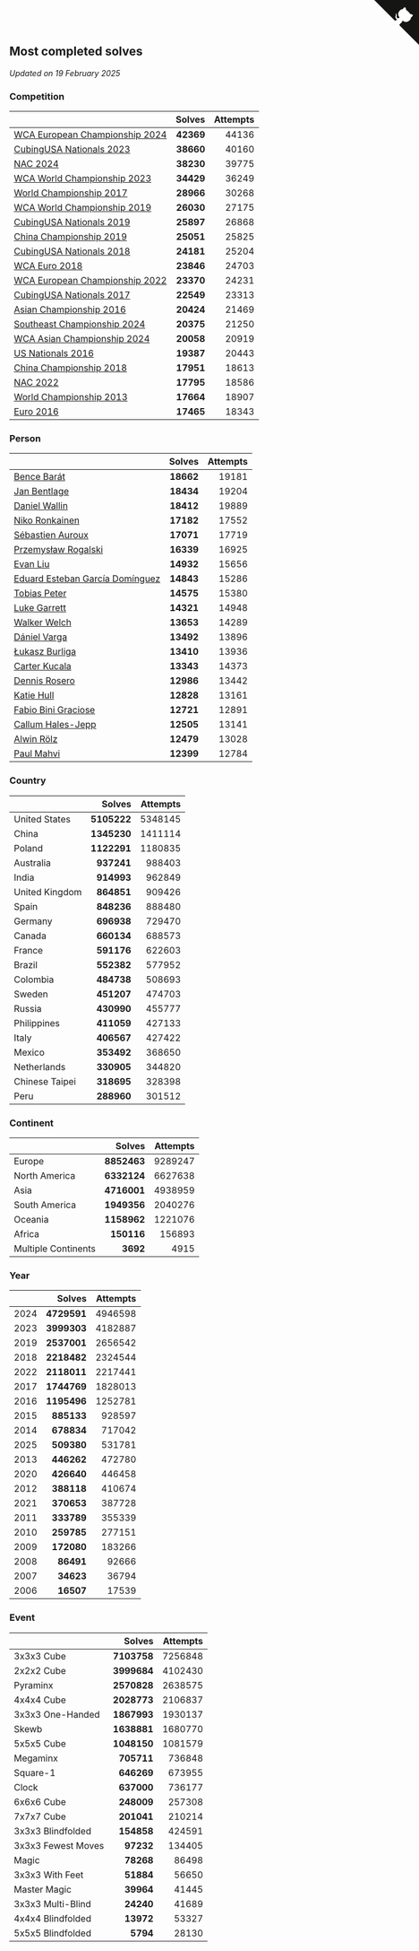 ## Most completed solves

*Updated on 19 February 2025*


### Competition

|  | Solves | Attempts |
| :--- | ---: | ---: |
| [WCA European Championship 2024](https://www.worldcubeassociation.org/competitions/Euro2024) | **42369** | 44136 |
| [CubingUSA Nationals 2023](https://www.worldcubeassociation.org/competitions/CubingUSANationals2023) | **38660** | 40160 |
| [NAC 2024](https://www.worldcubeassociation.org/competitions/NAC2024) | **38230** | 39775 |
| [WCA World Championship 2023](https://www.worldcubeassociation.org/competitions/WC2023) | **34429** | 36249 |
| [World Championship 2017](https://www.worldcubeassociation.org/competitions/WC2017) | **28966** | 30268 |
| [WCA World Championship 2019](https://www.worldcubeassociation.org/competitions/WC2019) | **26030** | 27175 |
| [CubingUSA Nationals 2019](https://www.worldcubeassociation.org/competitions/CubingUSANationals2019) | **25897** | 26868 |
| [China Championship 2019](https://www.worldcubeassociation.org/competitions/ChinaChampionship2019) | **25051** | 25825 |
| [CubingUSA Nationals 2018](https://www.worldcubeassociation.org/competitions/CubingUSANationals2018) | **24181** | 25204 |
| [WCA Euro 2018](https://www.worldcubeassociation.org/competitions/Euro2018) | **23846** | 24703 |
| [WCA European Championship 2022](https://www.worldcubeassociation.org/competitions/Euro2022) | **23370** | 24231 |
| [CubingUSA Nationals 2017](https://www.worldcubeassociation.org/competitions/CubingUSANationals2017) | **22549** | 23313 |
| [Asian Championship 2016](https://www.worldcubeassociation.org/competitions/AsianChampionship2016) | **20424** | 21469 |
| [Southeast Championship 2024](https://www.worldcubeassociation.org/competitions/SoutheastChampionship2024) | **20375** | 21250 |
| [WCA Asian Championship 2024](https://www.worldcubeassociation.org/competitions/RubiksWCAAsianChampionship2024) | **20058** | 20919 |
| [US Nationals 2016](https://www.worldcubeassociation.org/competitions/USNationals2016) | **19387** | 20443 |
| [China Championship 2018](https://www.worldcubeassociation.org/competitions/ChinaChampionship2018) | **17951** | 18613 |
| [NAC 2022](https://www.worldcubeassociation.org/competitions/NAC2022) | **17795** | 18586 |
| [World Championship 2013](https://www.worldcubeassociation.org/competitions/WC2013) | **17664** | 18907 |
| [Euro 2016](https://www.worldcubeassociation.org/competitions/Euro2016) | **17465** | 18343 |

### Person

|  | Solves | Attempts |
| :--- | ---: | ---: |
| [Bence Barát](https://www.worldcubeassociation.org/persons/2008BARA01) | **18662** | 19181 |
| [Jan Bentlage](https://www.worldcubeassociation.org/persons/2010BENT01) | **18434** | 19204 |
| [Daniel Wallin](https://www.worldcubeassociation.org/persons/2013WALL03) | **18412** | 19889 |
| [Niko Ronkainen](https://www.worldcubeassociation.org/persons/2010RONK01) | **17182** | 17552 |
| [Sébastien Auroux](https://www.worldcubeassociation.org/persons/2008AURO01) | **17071** | 17719 |
| [Przemysław Rogalski](https://www.worldcubeassociation.org/persons/2013ROGA02) | **16339** | 16925 |
| [Evan Liu](https://www.worldcubeassociation.org/persons/2009LIUE01) | **14932** | 15656 |
| [Eduard Esteban García Domínguez](https://www.worldcubeassociation.org/persons/2011EDUA01) | **14843** | 15286 |
| [Tobias Peter](https://www.worldcubeassociation.org/persons/2014PETE03) | **14575** | 15380 |
| [Luke Garrett](https://www.worldcubeassociation.org/persons/2017GARR05) | **14321** | 14948 |
| [Walker Welch](https://www.worldcubeassociation.org/persons/2011WELC01) | **13653** | 14289 |
| [Dániel Varga](https://www.worldcubeassociation.org/persons/2008VARG01) | **13492** | 13896 |
| [Łukasz Burliga](https://www.worldcubeassociation.org/persons/2013BURL01) | **13410** | 13936 |
| [Carter Kucala](https://www.worldcubeassociation.org/persons/2015KUCA01) | **13343** | 14373 |
| [Dennis Rosero](https://www.worldcubeassociation.org/persons/2010ROSE03) | **12986** | 13442 |
| [Katie Hull](https://www.worldcubeassociation.org/persons/2010HULL01) | **12828** | 13161 |
| [Fabio Bini Graciose](https://www.worldcubeassociation.org/persons/2010GRAC02) | **12721** | 12891 |
| [Callum Hales-Jepp](https://www.worldcubeassociation.org/persons/2012HALE01) | **12505** | 13141 |
| [Alwin Rölz](https://www.worldcubeassociation.org/persons/2016ROLZ01) | **12479** | 13028 |
| [Paul Mahvi](https://www.worldcubeassociation.org/persons/2012MAHV01) | **12399** | 12784 |

### Country

|  | Solves | Attempts |
| :--- | ---: | ---: |
| United States | **5105222** | 5348145 |
| China | **1345230** | 1411114 |
| Poland | **1122291** | 1180835 |
| Australia | **937241** | 988403 |
| India | **914993** | 962849 |
| United Kingdom | **864851** | 909426 |
| Spain | **848236** | 888480 |
| Germany | **696938** | 729470 |
| Canada | **660134** | 688573 |
| France | **591176** | 622603 |
| Brazil | **552382** | 577952 |
| Colombia | **484738** | 508693 |
| Sweden | **451207** | 474703 |
| Russia | **430990** | 455777 |
| Philippines | **411059** | 427133 |
| Italy | **406567** | 427422 |
| Mexico | **353492** | 368650 |
| Netherlands | **330905** | 344820 |
| Chinese Taipei | **318695** | 328398 |
| Peru | **288960** | 301512 |

### Continent

|  | Solves | Attempts |
| :--- | ---: | ---: |
| Europe | **8852463** | 9289247 |
| North America | **6332124** | 6627638 |
| Asia | **4716001** | 4938959 |
| South America | **1949356** | 2040276 |
| Oceania | **1158962** | 1221076 |
| Africa | **150116** | 156893 |
| Multiple Continents | **3692** | 4915 |

### Year

|  | Solves | Attempts |
| :--- | ---: | ---: |
| 2024 | **4729591** | 4946598 |
| 2023 | **3999303** | 4182887 |
| 2019 | **2537001** | 2656542 |
| 2018 | **2218482** | 2324544 |
| 2022 | **2118011** | 2217441 |
| 2017 | **1744769** | 1828013 |
| 2016 | **1195496** | 1252781 |
| 2015 | **885133** | 928597 |
| 2014 | **678834** | 717042 |
| 2025 | **509380** | 531781 |
| 2013 | **446262** | 472780 |
| 2020 | **426640** | 446458 |
| 2012 | **388118** | 410674 |
| 2021 | **370653** | 387728 |
| 2011 | **333789** | 355339 |
| 2010 | **259785** | 277151 |
| 2009 | **172080** | 183266 |
| 2008 | **86491** | 92666 |
| 2007 | **34623** | 36794 |
| 2006 | **16507** | 17539 |

### Event

|  | Solves | Attempts |
| :--- | ---: | ---: |
| 3x3x3 Cube | **7103758** | 7256848 |
| 2x2x2 Cube | **3999684** | 4102430 |
| Pyraminx | **2570828** | 2638575 |
| 4x4x4 Cube | **2028773** | 2106837 |
| 3x3x3 One-Handed | **1867993** | 1930137 |
| Skewb | **1638881** | 1680770 |
| 5x5x5 Cube | **1048150** | 1081579 |
| Megaminx | **705711** | 736848 |
| Square-1 | **646269** | 673955 |
| Clock | **637000** | 736177 |
| 6x6x6 Cube | **248009** | 257308 |
| 7x7x7 Cube | **201041** | 210214 |
| 3x3x3 Blindfolded | **154858** | 424591 |
| 3x3x3 Fewest Moves | **97232** | 134405 |
| Magic | **78268** | 86498 |
| 3x3x3 With Feet | **51884** | 56650 |
| Master Magic | **39964** | 41445 |
| 3x3x3 Multi-Blind | **24240** | 41689 |
| 4x4x4 Blindfolded | **13972** | 53327 |
| 5x5x5 Blindfolded | **5794** | 28130 |


<a href="https://github.com/jonatanklosko/wca_statistics" class="github-corner" aria-label="View source on Github"><svg width="80" height="80" viewBox="0 0 250 250" style="fill:#151513; color:#fff; position: absolute; top: 0; border: 0; right: 0;" aria-hidden="true"><path d="M0,0 L115,115 L130,115 L142,142 L250,250 L250,0 Z"></path><path d="M128.3,109.0 C113.8,99.7 119.0,89.6 119.0,89.6 C122.0,82.7 120.5,78.6 120.5,78.6 C119.2,72.0 123.4,76.3 123.4,76.3 C127.3,80.9 125.5,87.3 125.5,87.3 C122.9,97.6 130.6,101.9 134.4,103.2" fill="currentColor" style="transform-origin: 130px 106px;" class="octo-arm"></path><path d="M115.0,115.0 C114.9,115.1 118.7,116.5 119.8,115.4 L133.7,101.6 C136.9,99.2 139.9,98.4 142.2,98.6 C133.8,88.0 127.5,74.4 143.8,58.0 C148.5,53.4 154.0,51.2 159.7,51.0 C160.3,49.4 163.2,43.6 171.4,40.1 C171.4,40.1 176.1,42.5 178.8,56.2 C183.1,58.6 187.2,61.8 190.9,65.4 C194.5,69.0 197.7,73.2 200.1,77.6 C213.8,80.2 216.3,84.9 216.3,84.9 C212.7,93.1 206.9,96.0 205.4,96.6 C205.1,102.4 203.0,107.8 198.3,112.5 C181.9,128.9 168.3,122.5 157.7,114.1 C157.9,116.9 156.7,120.9 152.7,124.9 L141.0,136.5 C139.8,137.7 141.6,141.9 141.8,141.8 Z" fill="currentColor" class="octo-body"></path></svg></a><style>.github-corner:hover .octo-arm{animation:octocat-wave 560ms ease-in-out}@keyframes octocat-wave{0%,100%{transform:rotate(0)}20%,60%{transform:rotate(-25deg)}40%,80%{transform:rotate(10deg)}}@media (max-width:500px){.github-corner:hover .octo-arm{animation:none}.github-corner .octo-arm{animation:octocat-wave 560ms ease-in-out}}</style>

